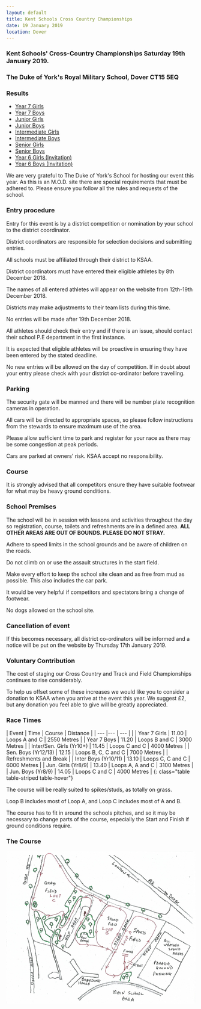 ```yaml
---
layout: default
title: Kent Schools Cross Country Championships 
date: 19 January 2019
location: Dover
---
```


### Kent Schools' Cross-Country Championships Saturday 19th January 2019.

### The Duke of York's Royal Military School, Dover CT15 5EQ

<div class="panel panel-info">
    <div class="panel-heading">
        <h3 class="panel-title">Results</h3>
    </div>
    <div class="panel-body">
        <ul>
            <li><a href="/files/events/18-19/2019-01-19-kent-schools-cross-country-champs/Kent-Schools-Cross-Country-Championships-Y7-Girls-2019-RevA.pdf">Year 7 Girls</a></li>
            <li><a href="/files/events/18-19/2019-01-19-kent-schools-cross-country-champs/Kent-Schools-Cross-Country-Championships-Y7-Boys-2019-RevA.pdf">Year 7 Boys</a></li>
            <li><a href="/files/events/18-19/2019-01-19-kent-schools-cross-country-champs/Kent-Schools-Cross-Country-Championships-JG-2019.pdf">Junior Girls</a></li>
            <li><a href="/files/events/18-19/2019-01-19-kent-schools-cross-country-champs/Kent-Schools-Cross-Country-Championships-JB-2019.pdf">Junior Boys</a></li>
            <li><a href="/files/events/18-19/2019-01-19-kent-schools-cross-country-champs/Kent-Schools-Cross-Country-Championships-IG-2019.pdf">Intermediate Girls</a></li>
            <li><a href="/files/events/18-19/2019-01-19-kent-schools-cross-country-champs/Kent-Schools-Cross-Country-Championships-IB-2019.pdf">Intermediate Boys</a></li>
            <li><a href="/files/events/18-19/2019-01-19-kent-schools-cross-country-champs/Kent-Schools-Cross-Country-Championships-SG-2019.pdf">Senior Girls</a></li>
            <li><a href="/files/events/18-19/2019-01-19-kent-schools-cross-country-champs/Kent-Schools-Cross-Country-Championships-SB-2019.pdf">Senior Boys</a></li>
            <li><a href="/files/events/18-19/2019-01-19-kent-schools-cross-country-champs/Kent-Schools-Cross-Country-Championships-Y6-Invitation-Girls-2019.pdf">Year 6 Girls (Invitation)</a></li>
            <li><a href="/files/events/18-19/2019-01-19-kent-schools-cross-country-champs/Kent-Schools-Cross-Country-Championships-Y6-Invitation-Boys-2019.pdf">Year 6 Boys (Invitation)</a></li>
        </ul>
    </div>
</div>

We are very grateful to The Duke of York's School for hosting our event this year. As this is an M.O.D. site there are special requirements that must be adhered to. Please ensure you follow all the rules and requests of the school.

### Entry procedure

Entry for this event is by a district competition or nomination by your school to the district coordinator.

District coordinators are responsible for selection decisions and submitting entries.

All schools must be affiliated through their district to KSAA.

District coordinators must have entered their eligible athletes by 8th December 2018.

The names of all entered athletes will appear on the website from 12th-19th December 2018.

Districts may make adjustments to their team lists during this time.

No entries will be made after 19th December 2018.

All athletes should check their entry and if there is an issue, should contact their school P.E department in the first instance.

It is expected that eligible athletes will be proactive in ensuring they have been entered by the stated deadline.

No new entries will be allowed on the day of competition. If in doubt about your entry please check with your district co-ordinator before travelling.

### Parking

The security gate will be manned and there will be number plate recognition cameras in operation.

All cars will be directed to appropriate spaces, so please follow instructions from the stewards to ensure maximum use of the area.

Please allow sufficient time to park and register for your race as there may be some congestion at peak periods.

Cars are parked at owners' risk. KSAA accept no responsibility.

### Course

It is strongly advised that all competitors ensure they have suitable footwear for what may be heavy ground conditions.

### School Premises

The school will be in session with lessons and activities throughout the day so registration, course, toilets and refreshments are in a defined area. **ALL OTHER AREAS ARE OUT OF BOUNDS. PLEASE DO NOT STRAY.**

Adhere to speed limits in the school grounds and be aware of children on the roads.

Do not climb on or use the assault structures in the start field.

Make every effort to keep the school site clean and as free from mud as possible. This also includes the car park.

It would be very helpful if competitors and spectators bring a change of footwear.

No dogs allowed on the school site.

### Cancellation of event

If this becomes necessary, all district co-ordinators will be informed and a notice will be put on the website by Thursday 17th January 2019.

### Voluntary Contribution

The cost of staging our Cross Country and Track and Field Championships continues to rise considerably.

To help us offset some of these increases we would like you to consider a donation to KSAA when you arrive at the event this year. We suggest &#163;2, but any donation you feel able to give will be greatly appreciated.

### Race Times

| Event                             | Time  | Course                    | Distance      |
| ---                               |---    | ---                       |               |
| Year 7 Girls                      | 11.00 | Loops A and C             | 2550 Metres   |
| Year 7 Boys                       | 11.20 | Loops B and C             | 3000 Metres   |
| Inter/Sen. Girls (Yr10+)          | 11.45 | Loops C and C             | 4000 Metres   |
| Sen. Boys (Yr12/13)               | 12.15 | Loops B, C, C and C       | 7000 Metres   |
| Refreshments and Break                                                                |
| Inter Boys (Yr10/11)              | 13.10 | Loops C, C and C          | 6000 Metres   |
| Jun. Girls (Yr8/9)                | 13.40 | Loops A, A and C          | 3100 Metres   |
| Jun. Boys (Yr8/9)                 | 14.05 | Loops C and C             | 4000 Metres   |
{: class="table table-striped table-hover"}

The course will be really suited to spikes/studs, as totally on grass.

Loop B includes most of Loop A, and Loop C includes most of A and B.

The course has to fit in around the schools pitches, and so it may be necessary to change parts of the course, especially the Start and Finish if ground conditions require.

### The Course

<a href="/images/events/16-17/2017-01-21-kent-schools-cross-country-champs/course-map.PNG" target="_blank">
    <img src="/images/events/16-17/2017-01-21-kent-schools-cross-country-champs/course-map.PNG" style="max-width:100%;"/>
</a>